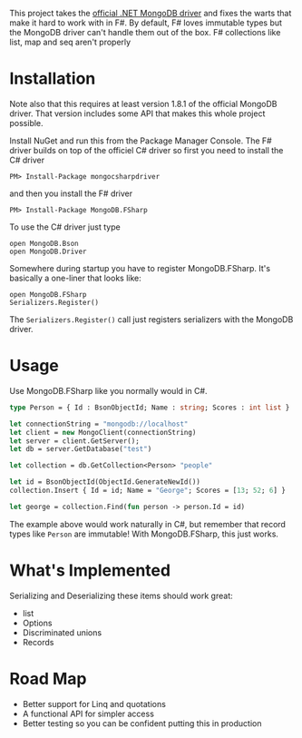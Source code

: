 This project takes the [official .NET MongoDB driver][1] and fixes the warts that
make it hard to work with in F#. By default, F# loves immutable types but the 
MongoDB driver can't handle them out of the box. F# collections like list, map and seq 
aren't properly 


Installation
============

Note also that this requires at least version 1.8.1 of the official MongoDB driver. That
version includes some API that makes this whole project possible.

Install NuGet and run this from the Package Manager Console. The F# driver builds on top of 
the officiel C# driver so first you need to install the C# driver

    PM> Install-Package mongocsharpdriver

and then you install the F# driver

    PM> Install-Package MongoDB.FSharp

To use the C# driver just type

    open MongoDB.Bson
    open MongoDB.Driver

Somewhere during startup you have to register MongoDB.FSharp. It's basically a one-liner 
that looks like:

    open MongoDB.FSharp
    Serializers.Register()

The `Serializers.Register()` call just registers serializers with the MongoDB driver.

Usage
=====

Use MongoDB.FSharp like you normally would in C#. 

```ocaml
type Person = { Id : BsonObjectId; Name : string; Scores : int list }

let connectionString = "mongodb://localhost"
let client = new MongoClient(connectionString)
let server = client.GetServer();
let db = server.GetDatabase("test")

let collection = db.GetCollection<Person> "people"

let id = BsonObjectId(ObjectId.GenerateNewId())
collection.Insert { Id = id; Name = "George"; Scores = [13; 52; 6] }

let george = collection.Find(fun person -> person.Id = id)
```

The example above would work naturally in C#, but remember that record
types like `Person` are immutable! With MongoDB.FSharp, this just works.

What's Implemented
==================

Serializing and Deserializing these items should work great:

* list
* Options
* Discriminated unions
* Records

Road Map
========

* Better support for Linq and quotations
* A functional API for simpler access
* Better testing so you can be confident putting this in production

 [1]: http://www.mongodb.org/display/DOCS/CSharp+Language+Center
